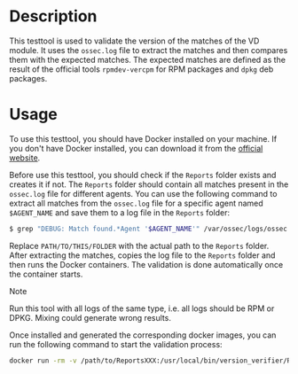 # Description

This testtool is used to validate the version of the matches of the VD module. It uses the `ossec.log` file to extract the matches and then compares them with the expected matches. The expected matches are defined as the result of the official tools `rpmdev-vercpm` for RPM packages and `dpkg` deb packages.


# Usage

To use this testtool, you should have Docker installed on your machine. If you don't have Docker installed, you can download it from the [official website](https://www.docker.com/products/docker-desktop).

Before use this testtool, you should check if the `Reports` folder exists and creates it if not. The `Reports` folder should contain all matches present in the `ossec.log` file for different agents. You can use the following command to extract all matches from the `ossec.log` file for a specific agent named `$AGENT_NAME` and save them to a log file in the `Reports` folder:

```bash
$ grep "DEBUG: Match found.*Agent '$AGENT_NAME'" /var/ossec/logs/ossec.log >> PATH/TO/THIS/FOLDER/$AGENT_NAME.log
```

Replace `PATH/TO/THIS/FOLDER` with the actual path to the `Reports` folder. After extracting the matches, copies the log file to the `Reports` folder and then runs the Docker containers. The validation is done automatically once the container starts.

> [!NOTE]  
> Run this tool with all logs of the same type, i.e. all logs should be RPM or DPKG. Mixing could generate wrong results.

Once installed and generated the corresponding docker images, you can run the following command to start the validation process:

```bash
docker run -rm -v /path/to/ReportsXXX:/usr/local/bin/version_verifier/Reports version_verifier_xxx
```
